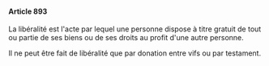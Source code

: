 #### Article 893

La libéralité est l'acte par lequel une personne dispose à titre gratuit de tout ou partie de ses biens ou de ses droits au profit d'une autre personne.

Il ne peut être fait de libéralité que par donation entre vifs ou par testament.


